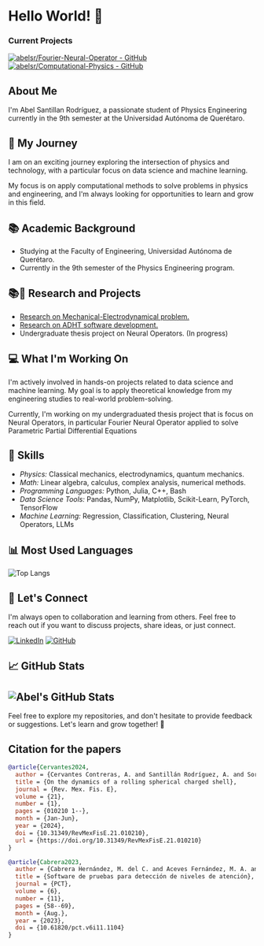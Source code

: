 ﻿# Hello World! 👋

### Current Projects
[![abelsr/Fourier-Neural-Operator - GitHub](https://gh-card.dev/repos/abelsr/Fourier-Neural-Operator.svg?fullname=)](https://github.com/abelsr/Fourier-Neural-Operator)
[![abelsr/Computational-Physics - GitHub](https://gh-card.dev/repos/abelsr/Computational-Physics.svg?fullname=)](https://github.com/abelsr/Computational-Physics)

## About Me
I'm Abel Santillan Rodríguez, a passionate student of Physics Engineering currently in the 9th semester at the Universidad Autónoma de Querétaro.

## 🚀 My Journey
I am on an exciting journey exploring the intersection of physics and technology, with a particular focus on data science and machine learning.

My focus is on apply computational methods to solve problems in physics and engineering, and I'm always looking for opportunities to learn and grow in this field.

## 📚 Academic Background
- Studying at the Faculty of Engineering, Universidad Autónoma de Querétaro.
- Currently in the 9th semester of the Physics Engineering program.

## 📚🧮 Research and Projects
- [Research on Mechanical-Electrodynamical problem.](https://rmf.smf.mx/ojs/index.php/rmf-e/article/view/7233)
- [Research on ADHT software development.](https://revistas.uaq.mx/index.php/perspectivas/article/view/1104)
- Undergraduate thesis project on Neural Operators. (In progress)

## 💻 What I'm Working On
I'm actively involved in hands-on projects related to data science and machine learning. My goal is to apply theoretical knowledge from my engineering studies to real-world problem-solving.

Currently, I'm working on my undergraduated thesis project that is focus on Neural Operators, in particular Fourier Neural Operator applied to solve Parametric Partial Differential Equations

## 🌱 Skills
- *Physics:* Classical mechanics, electrodynamics, quantum mechanics.
- *Math:* Linear algebra, calculus, complex analysis, numerical methods.
- *Programming Languages:* Python, Julia, C++, Bash
- *Data Science Tools:* Pandas, NumPy, Matplotlib, Scikit-Learn, PyTorch, TensorFlow
- *Machine Learning:* Regression, Classification, Clustering, Neural Operators, LLMs

## 📊 Most Used Languages
![Top Langs](https://github-readme-stats.vercel.app/api/top-langs/?username=abelsr&layout=compact&theme=algolia)



## 🤝 Let's Connect
I'm always open to collaboration and learning from others. Feel free to reach out if you want to discuss projects, share ideas, or just connect.

[![LinkedIn](https://img.shields.io/badge/LinkedIn-AbelSantillan-blue)](https://www.linkedin.com/in/abel-santillan-rodriguez-2035b12b9/)
[![GitHub](https://img.shields.io/badge/GitHub-abelsr-green)](https://github.com/abelsr/)

## 📈 GitHub Stats
![Abel's GitHub Stats](https://github-readme-stats.vercel.app/api?username=abelsr&show_icons=true&theme=tokyonight)
---


Feel free to explore my repositories, and don't hesitate to provide feedback or suggestions. Let's learn and grow together! 🌟

## Citation for the papers
```bibtex
@article{Cervantes2024,
  author = {Cervantes Contreras, A. and Santillán Rodríguez, A. and Soria Silva, L. G.},
  title = {On the dynamics of a rolling spherical charged shell},
  journal = {Rev. Mex. Fis. E},
  volume = {21},
  number = {1},
  pages = {010210 1--},
  month = {Jan-Jun},
  year = {2024},
  doi = {10.31349/RevMexFisE.21.010210},
  url = {https://doi.org/10.31349/RevMexFisE.21.010210}
}
```
```bibtex
@article{Cabrera2023,
  author = {Cabrera Hernández, M. del C. and Aceves Fernández, M. A. and Santillán Rodríguez, A. and Pedraza Ortega, C. J. and Toledano Ayala, M.},
  title = {Software de pruebas para detección de niveles de atención},
  journal = {PCT},
  volume = {6},
  number = {11},
  pages = {58--69},
  month = {Aug.},
  year = {2023},
  doi = {10.61820/pct.v6i11.1104}
}
```
